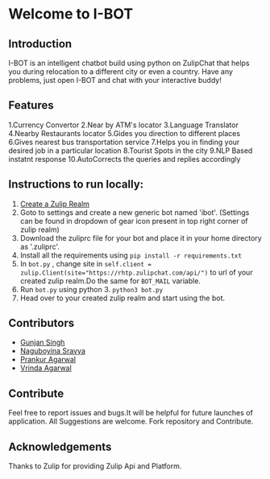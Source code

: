 
# Welcome to I-BOT

## Introduction
I-BOT is an intelligent chatbot build using python on ZulipChat that helps you during relocation to a different city or even a country. Have any problems, just open I-BOT and chat with your interactive buddy! 

## Features

1.Currency Convertor
2.Near by ATM's locator
3.Language Translator
4.Nearby Restaurants locator
5.Gides you direction to different places
6.Gives nearest bus transportation service
7.Helps you in finding your desired job in a particular location
8.Tourist Spots in the city
9.NLP Based instatnt response
10.AutoCorrects the queries and replies accordingly



## Instructions to run locally:
1. [Create a Zulip Realm](https://zulip.com/create_realm/)
2. Goto to settings and create a new generic bot named 'ibot'. (Settings can be found in dropdown of gear icon present in top right corner of zulip realm)
3. Download the zuliprc file for your bot and place it in your home directory as '.zuliprc'.
4. Install all the requirements using ``` pip install -r requirements.txt ```
5. In ``` bot.py ``` , change site in ``` self.client = zulip.Client(site="https://rhtp.zulipchat.com/api/") ``` to url of your created zulip realm.Do the same for ``` BOT_MAIL ``` variable.  
6. Run ``` bot.py ``` using python 3. ``` python3 bot.py ```
7. Head over to your created zulip realm and start using the bot.
 

## Contributors
* [Gunjan Singh](https://github.com/gunjansingh97)  
* [Naguboyina Sravya](https://github.com/sravya31)  
* [Prankur Agarwal](https://github.com/prankuragarwal)  
* [Vrinda Agarwal](https://github.com/avrinda97)    

## Contribute

Feel free to report issues and bugs.It will be helpful for future launches of application.
All Suggestions are welcome.
Fork repository and Contribute.

## Acknowledgements
Thanks to Zulip for providing Zulip Api and Platform.
